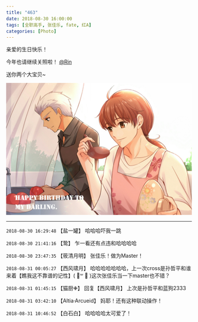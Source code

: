 ```yaml
---
title: "463"
date: 2018-08-30 16:00:00
tags: [全职高手, 张佳乐, fate, 红A]
categories: [Photo]
---
```


<p>亲爱的生日快乐！</p> 
<p>今年也请继续关照啦！&nbsp;<a target="_blank" loftermentionblogid="516668363" href="http://www.lofter.com/mentionredirect.do?blogId=516668363"  >@Rin</a>&nbsp;</p> 
<p>送你两个大宝贝~</p>

![](https://raw.githubusercontent.com/alicewish/meowchain247/master/img_cVZNdzJtQk9JV2ZBN2ZyemdHTzUxaTVBZ3V6ZXZjTWJlRm41YUpSQ1dhWVRTekM4V0FxaGtRPT0.jpg)

---

`2018-08-30 16:29:48` 【盐一罐】 哈哈哈吓我一跳

`2018-08-30 21:41:16` 【鸷】 乍一看还有点违和哈哈哈哈

`2018-08-30 23:47:35` 【筱清月明】 张佳乐！做为Master！

`2018-08-31 00:05:27` 【西风啸月】 哈哈哈哈哈哈哈，上一次cross是孙哲平和谁来着【瞧我这不靠谱的记性】( ॑꒳ ॑ )这次张佳乐当一下master也不错？

`2018-08-31 01:45:15` 【猫厨✙】 回复【西风啸月】 上次是孙哲平和蓝狗2333

`2018-08-31 03:42:10` 【Altia·Arcueid】 妈耶！还有这种联动操作！

`2018-08-31 10:46:52` 【白石白】 哈哈哈哈太可爱了！
